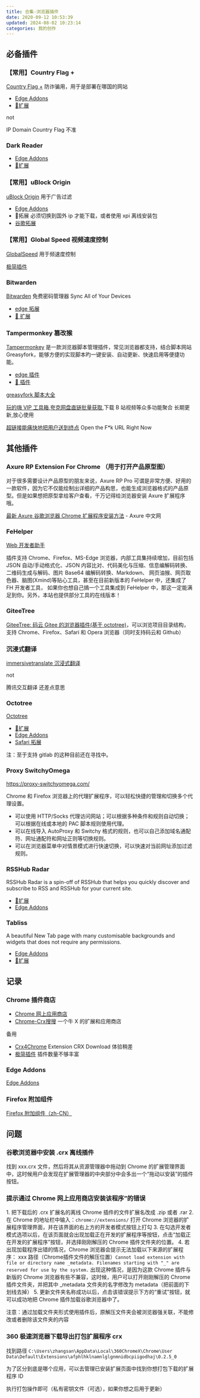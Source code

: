 ```yaml
---
title: 合集-浏览器插件
date: 2020-09-12 10:53:39
updated: 2024-08-02 10:23:14
categories: 我的创作
---
```


## 必备插件

### 【常用】Country Flag +

[Country Flag +](https://mybrowseraddon.com/flag-plus.html) 防诈骗用，用于是部署在哪国的网站

* [Edge Addons](https://microsoftedge.microsoft.com/addons/detail/country-flag-/pjmpopjdnmhbggenigchmnkefkgjjohe)
* [🦊扩展](https://addons.mozilla.org/zh-CN/firefox/addon/flag-plus/)

not

IP Domain Country Flag 不准

### Dark Reader

* [Edge Addons](https://microsoftedge.microsoft.com/addons/detail/dark-reader/ifoakfbpdcdoeenechcleahebpibofpc)
* [🦊扩展](https://addons.mozilla.org/zh-CN/firefox/addon/darkreader/)

### 【常用】uBlock Origin

[uBlock Origin](https://github.com/gorhill/uBlock/releases) 用于广告过滤

* [Edge Addons](https://microsoftedge.microsoft.com/addons/detail/ublock-origin/odfafepnkmbhccpbejgmiehpchacaeak)
* 🦊拓展 必须切换到国外 ip 才能下载，或者使用 xpi 离线安装包
* [谷歌拓展](https://www.cnplugins.com/office/block)

<!-- more -->

### 【常用】Global Speed 视频速度控制

[GlobalSpeed](https://github.com/polywock/globalSpeed) 用于频速度控制

[极简插件](https://chrome.zzzmh.cn/info/jpbjcnkcffbooppibceonlgknpkniiff)

### Bitwarden

[Bitwarden](https://bitwarden.com/download/) 免费密码管理器 Sync All of Your Devices

* [edge 拓展](https://microsoftedge.microsoft.com/addons/detail/bitwarden-%E5%85%8D%E8%B4%B9%E5%AF%86%E7%A0%81%E7%AE%A1%E7%90%86%E5%99%A8/jbkfoedolllekgbhcbcoahefnbanhhlh)
* [🦊 扩展](https://addons.mozilla.org/zh-CN/firefox/addon/bitwarden-password-manager/)

### Tampermonkey 篡改猴

[Tampermonkey](https://www.tampermonkey.net/) 是一款浏览器脚本管理插件，常见浏览器都支持，结合脚本网站 Greasyfork，能够方便的实现脚本旳一键安装、自动更新、快速启用等便捷功能。

* [edge 插件](https://microsoftedge.microsoft.com/addons/detail/%E7%AF%A1%E6%94%B9%E7%8C%B4/iikmkjmpaadaobahmlepeloendndfphd?hl=zh-CN)
* [🦊 插件](https://addons.mozilla.org/zh-CN/firefox/addon/tampermonkey/)

[greasyfork 脚本大全](https://greasyfork.org/zh-CN)

[玩的嗨 VIP 工具箱,夸克网盘直链批量获取](https://greasyfork.org/zh-CN/scripts/384538),下载 B 站视频等众多功能聚合 长期更新,放心使用

[超链接能痛快地把用户送到终点](https://greasyfork.org/zh-CN/scripts/412612) Open the F*k URL Right Now

## 其他插件

### Axure RP Extension For Chrome （用于打开产品原型图）

对于很多需要设计产品原型的朋友来说，Axure RP Pro 可谓是非常方便、好用的一款软件，因为它不仅能绘制出详细的产品构思，也能生成浏览器格式的产品原型。但是如果想把原型拿给客户查看，千万记得给浏览器安装 Axure 扩展程序哦。

[最新 Axure 谷歌浏览器 Chrome 扩展程序安装方法](https://www.axure.com.cn/79769) - Axure 中文网

### FeHelper

[Web 开发者助手](https://www.baidufe.com/fehelper/index/index.html)

插件支持 Chrome、Firefox、MS-Edge 浏览器，内部工具集持续增加，目前包括 JSON 自动/手动格式化、JSON 内容比对、代码美化与压缩、信息编解码转换、二维码生成与解码、图片 Base64 编解码转换、Markdown、 网页油猴、网页取色器、脑图(Xmind)等贴心工具，甚至在目前新版本的 FeHelper 中，还集成了 FH 开发者工具， 如果你也想自己搞一个工具集成到 FeHelper 中，那这一定能满足到你。另外，本站也提供部分工具的在线版本！

### GiteeTree

[GiteeTree: 码云 Gitee 的浏览器插件(基于 octotree)](https://gitee.com/oschina/GitCodeTree)，可以浏览项目目录结构，支持 Chrome、Firefox、Safari 和 Opera 浏览器（同时支持码云和 Github）

### 沉浸式翻译

[immersivetranslate 沉浸式翻译](https://immersivetranslate.com/docs/installation/)

not

腾讯交互翻译 还差点意思

### Octotree

[Octotree](https://www.octotree.io/download)

* [🦊扩展](https://addons.mozilla.org/en-US/firefox/addon/octotree/)
* [Edge Addons](https://microsoftedge.microsoft.com/addons/detail/octotree-github-code-tr/joagmknfcgpikbadjkaikmnhpjadihjg?hl=en-US)
* [Safari 拓展](https://apps.apple.com/us/app/octotree-pro/id1457450145?mt=12)

注：至于支持 gitlab 的这种目前还在寻找中。

### Proxy SwitchyOmega

<https://proxy-switchyomega.com/>

Chrome 和 Firefox 浏览器上的代理扩展程序，可以轻松快捷的管理和切换多个代理设置。

* 可以使用 HTTP/Socks 代理访问网站；可以根据多种条件和规则自动切换；可以根据在线或本地的 PAC 脚本规则使用代理。
* 可以在线导入 AutoProxy 和 Switchy 格式的规则，也可以自己添加域名通配符、网址通配符和网址正则等切换规则。
* 可以在浏览器菜单中对情景模式进行快速切换，可以快速对当前网址添加过滤规则。

### RSSHub Radar

RSSHub Radar is a spin-off of RSSHub that helps you quickly discover and subscribe to RSS and RSSHub for your current site.

* [🦊扩展](https://addons.mozilla.org/zh-CN/firefox/addon/rsshub-radar/)
* [Edge Addons](https://microsoftedge.microsoft.com/addons/detail/rsshub-radar/gangkeiaobmjcjokiofpkfpcobpbmnln)

### Tabliss

A beautiful New Tab page with many customisable backgrounds and widgets that does not require any permissions.

* [Edge Addons](https://microsoftedge.microsoft.com/addons/detail/tabliss-a-beautiful-new/lklaendlmlfkaabeleddanafeinnenih)
* [🦊扩展](https://addons.mozilla.org/zh-CN/firefox/addon/tabliss)

## 记录

### Chrome 插件商店

* [Chrome 网上应用商店](https://chrome.google.com)
* [Chrome-Crx搜搜](https://www.crxsoso.com/webstore/category/extensions) 一个牛 X 的扩展和应用商店

备用

* [Crx4Chrome](https://www.crx4chrome.com/) Extension CRX Download 体验稍差
* [极简插件](https://chrome.zzzmh.cn/) 插件数量不够丰富

### Edge Addons

[Edge Addons](https://microsoftedge.microsoft.com/addons/Microsoft-Edge-Extensions-Home)

### Firefox 附加组件

[Firefox 附加组件（zh-CN）](https://addons.mozilla.org/zh-CN/firefox/)

## 问题

### 谷歌浏览器中安装 .crx 离线插件

找到 xxx.crx 文件，然后将其从资源管理器中拖动到 Chrome 的扩展管理界面中，这时候用户会发现在扩展管理器的中央部分中会多出一个“拖动以安装”的插件按钮。

### 提示通过 Chrome 网上应用商店安装该程序”的错误

1\. 把下载后的 .crx 扩展名的离线 Chrome 插件的文件扩展名改成 .zip 或者 .rar
2\. 在 Chrome 的地址栏中输入：`chrome://extensions/` 打开 Chrome 浏览器的扩展程序管理界面，并在该界面的右上方的开发者模式按钮上打勾
3\. 在勾选开发者模式选项以后，在该页面就会出现加载正在开发的扩展程序等按钮，点击“加载正在开发的扩展程序”按钮，并选择刚刚解压的 Chrome 插件文件夹的位置。
4\. 若出现加载程序出错的情况，Chrome 浏览器会提示无法加载以下来源的扩展程序： xxx 路径（Chrome插件文件的解压位置）`Cannot load extension with file or directory name _metadata. Filenames starting with "_" are reserved for use by the system.`
出现这种情况，是因为这款 Chrome 插件与新版的 Chrome 浏览器有些不兼容，这时候，用户可以打开刚刚解压的 Chrome 插件文件夹，并把其中 _metadata 文件夹的名字修改为 metadata（把前面的下划线去掉）
5\. 更新文件夹名称成功以后，点击该错误提示下方的“重试”按钮，就可以成功地把 Chrome 插件加载谷歌浏览器中了。

注意：通过加载文件夹形式使用插件后，原解压文件夹会被浏览器强关联，不能修改或者删除该文件夹的内容

### 360 极速浏览器下载导出打包扩展程序 crx

找到路径 `C:\Users\zhangsan\AppData\Local\360ChromeX\Chrome\User Data\Default\Extensions\afphlhklnamnlglgnmnidbcpiigodhaj\0.2.5_0`

为了区分到底是哪个应用，可以去管理已安装扩展页面中找到你想打包下载的扩展程序 ID

执行打包操作即可（私有密钥文件（可选），如果你想之后用于更新）
